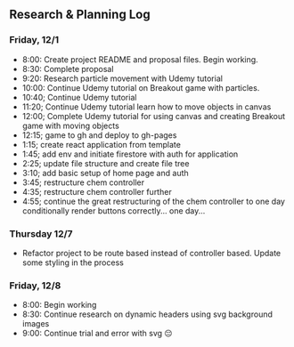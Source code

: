 ## Research & Planning Log
### Friday, 12/1
* 8:00: Create project README and proposal files. Begin working.
* 8:30: Complete proposal
* 9:20: Research particle movement with Udemy tutorial
* 10:00: Continue Udemy tutorial on Breakout game with particles.
* 10:40; Continue Udemy tutorial 
* 11:20; Continue Udemy tutorial learn how to move objects in canvas
* 12:00; Complete Udemy tutorial for using canvas and creating Breakout game with moving objects
* 12:15; game to gh and deploy to gh-pages
* 1:15; create react application from template
* 1:45; add env and initiate firestore with auth for application
* 2:25; update file structure and create file tree
* 3:10; add basic setup of home page and auth
* 3:45; restructure chem controller
* 4:35; restructure chem controller further
* 4:55; continue the great restructuring of the chem controller to one day conditionally render buttons correctly... one day...

### Thursday 12/7
* Refactor project to be route based instead of controller based. Update some styling in the process

### Friday, 12/8
* 8:00: Begin working
* 8:30: Continue research on dynamic headers using svg background images
* 9:00: Continue trial and error with svg 😔